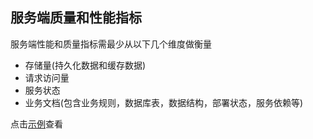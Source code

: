 ## 服务端质量和性能指标

服务端性能和质量指标需最少从以下几个维度做衡量

- 存储量(持久化数据和缓存数据)
- 请求访问量
- 服务状态
- 业务文档(包含业务规则，数据库表，数据结构，部署状态，服务依赖等)

点击[示例](book/performance/ad.md)查看
